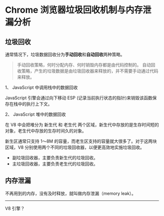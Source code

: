 # Chrome 浏览器垃圾回收机制与内存泄漏分析

## 垃圾回收

通常情况下，垃圾数据回收分为**手动回收**和**自动回收**两种策略。

> 手动回收策略，何时分配内存、何时销毁内存都是由代码控制的。
> 自动回收策略，产生的垃圾数据是由垃圾回收器来释放的，并不需要手动通过代码来释放。

1、 JavaScript 中调用栈中的数据回收

JavaScript 引擎会通过向下移动 ESP (记录当前执行状态的指针)来销毁该函数保存在栈中的执行上下文。

2、 JavaScript 堆中的数据回收

在 V8 中会把堆分为 新生代 和 老生代 两个区域，新生代中存放的是生存时间短的对象，老生代中存放的生存时间久的对象。

新生区通常只支持 1～8M 的容量，而老生区支持的容量就大很多了。对于这两块区域，V8 分别使用两个不同的垃圾回收器，以便更高效地实施垃圾回收。

* 副垃圾回收器，主要负责新生代的垃圾回收。
* 主垃圾回收器，主要负责老生代的垃圾回收。

## 内存泄漏

不再用到的内存，没有及时释放，就叫做内存泄漏（memory leak）。

----
V8 引擎？
